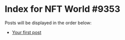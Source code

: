 # Index for NFT World #9353
Posts will be displayed in the order below:

- [Your first post](./001-first.md)

